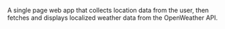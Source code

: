 A single page web app that collects location data from the user, then fetches and displays localized weather data from the OpenWeather API.
